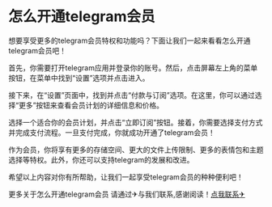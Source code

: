 # 怎么开通telegram会员

想要享受更多的telegram会员特权和功能吗？下面让我们一起来看看怎么开通telegram会员吧！

首先，你需要打开telegram应用并登录你的账号。然后，点击屏幕左上角的菜单按钮，在菜单中找到“设置”选项并点击进入。

接下来，在“设置”页面中，找到并点击“付款与订阅”选项。在这里，你可以通过选择“更多”按钮来查看会员计划的详细信息和价格。

选择一个适合你的会员计划，并点击“立即订阅”按钮。接着，你需要选择支付方式并完成支付流程。一旦支付完成，你就成功开通了telegram会员！

作为会员，你将享有更多的存储空间、更大的文件上传限制、更多的表情包和主题选择等特权。此外，你还可以支持telegram的发展和改进。

希望以上内容对你有所帮助，让我们一起享受telegram会员的种种便利吧！

更多关于怎么开通telegram会员 请通过✈与我们联系,感谢阅读！[点我联系✈](https://faq.G208.com)